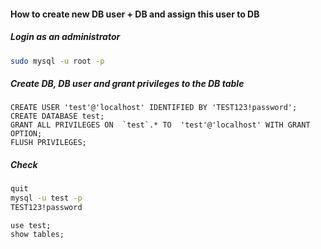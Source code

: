 #### How to create new DB user + DB and assign this user to DB

##### Login as an administrator 

```bash
sudo mysql -u root -p
```

##### Create DB, DB user and grant privileges to the DB table

```mysql
CREATE USER 'test'@'localhost' IDENTIFIED BY 'TEST123!password';
CREATE DATABASE test;
GRANT ALL PRIVILEGES ON  `test`.* TO  'test'@'localhost' WITH GRANT OPTION;
FLUSH PRIVILEGES;
```

##### Check

```bash
quit
mysql -u test -p
TEST123!password
```

```mysql
use test;
show tables;
```